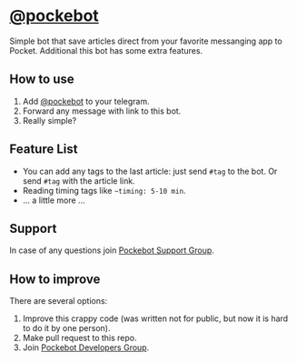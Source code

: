 # [@pockebot](https://telegram.me/pockebot)


Simple bot that save articles direct from your favorite
messanging app to Pocket. Additional this bot has some
extra features.



## How to use

1. Add [@pockebot](https://telegram.me/pockebot) to your
telegram.
2. Forward any message with link to this bot.
3. Really simple?



## Feature List

- You can add any tags to the last article: just send
`#tag` to the bot. Or send `#tag` with the article link.
- Reading timing tags like `~timing: 5-10 min`.
- ... a little more ...



## Support

In case of any questions join
[Pockebot Support Group](https://telegram.me/pocket_bot_support_en).



## How to improve

There are several options:

1. Improve this crappy code (was written not for public,
but now it is hard to do it by one person).
2. Make pull request to this repo.
3. Join [Pockebot Developers Group](https://telegram.me/joinchat/ABy35Ap7lW6ENB4CMVqAqQ).
